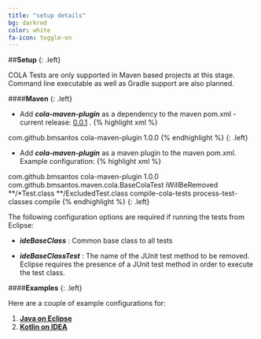 ```yaml
---
title: "setup details"
bg: darkred
color: white
fa-icon: toggle-on
---
```


##**Setup**
{: .left}

COLA Tests are only supported in Maven based projects at this stage.
Command line executable as well as Gradle support are also planned.

####**Maven**
{: .left}

- Add ***cola-maven-plugin*** as a dependency to the maven pom.xml - current release: [0.0.1](http://search.maven.org/#artifactdetails%7Ccom.github.bmsantos%7Ccola-maven-plugin%7C0.0.1%7Cjar)
.
{% highlight xml %}
<dependency>
  <groupId>com.github.bmsantos</groupId>
  <artifactId>cola-maven-plugin</artifactId>
  <version>1.0.0</version>
</dependency>
{% endhighlight %}
{: .left}

- Add ***cola-maven-plugin*** as a maven plugin to the maven pom.xml. Example configuration:
{% highlight xml %}
<plugin>
  <groupId>com.github.bmsantos</groupId>
  <artifactId>cola-maven-plugin</artifactId>
  <version>1.0.0</version>
  <configuration>
    <ideBaseClass>com.github.bmsantos.maven.cola.BaseColaTest</ideBaseClass>
    <ideBaseClassTest>iWillBeRemoved</ideBaseClassTest>
    <includes>
      <include>**/*Test.class</include>
    </includes>
    <excludes>
      <exclude>**/ExcludedTest.class</exclude>
    </excludes>
  </configuration>
  <executions>
    <execution>
      <id>compile-cola-tests</id>
      <phase>process-test-classes</phase>
      <goals>
        <goal>compile</goal>
      </goals>
    </execution>
  </executions>
</plugin>
{% endhighlight %}
{: .left}

The following configuration options are required if running the tests from Eclipse:

- ***ideBaseClass*** : Common base class to all tests

- ***ideBaseClassTest*** : The name of the JUnit test method to be removed.
Eclipse requires the presence of a JUnit test method in order to execute the test class.

####**Examples**
{: .left}

Here are a couple of example configurations for:

1. **[Java on Eclipse](https://github.com/bmsantos/cola-maven-plugin/tree/master/cola-maven-plugin-test)**
2. **[Kotlin on IDEA](https://github.com/bmsantos/kotlin-cola-tests)**
